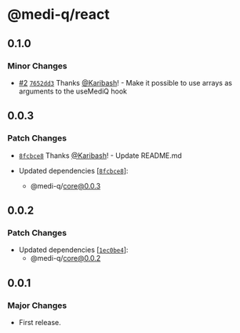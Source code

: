 # @medi-q/react

## 0.1.0

### Minor Changes

- [#2](https://github.com/Karibash/medi-q/pull/2) [`7652dd3`](https://github.com/Karibash/medi-q/commit/7652dd3cfff18c653d8efa4ada7809633bd68e00) Thanks [@Karibash](https://github.com/Karibash)! - Make it possible to use arrays as arguments to the useMediQ hook

## 0.0.3

### Patch Changes

- [`8fcbce8`](https://github.com/Karibash/medi-q/commit/8fcbce84f79bdaa051c78fee6db657b92e4decc9) Thanks [@Karibash](https://github.com/Karibash)! - Update README.md

- Updated dependencies [[`8fcbce8`](https://github.com/Karibash/medi-q/commit/8fcbce84f79bdaa051c78fee6db657b92e4decc9)]:
  - @medi-q/core@0.0.3

## 0.0.2

### Patch Changes

- Updated dependencies [[`1ec0be4`](https://github.com/Karibash/medi-q/commit/1ec0be4c7c6aef361142c89582fd5554b2f5a511)]:
  - @medi-q/core@0.0.2

## 0.0.1

### Major Changes

- First release.
